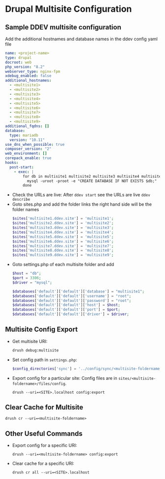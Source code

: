 # Drupal Multisite Configuration

## Sample DDEV multisite configuration
Add the additional hostnames and database names in the ddev config yaml file
```YAML
name: <project-name>
type: drupal
docroot: web
php_version: "8.2"
webserver_type: nginx-fpm
xdebug_enabled: false
additional_hostnames:
  - <multisite1>
  - <multisite2>
  - <multisite3>
  - <multisite4>
  - <multisite5>
  - <multisite6>
  - <multisite7>
  - <multisite8>
  - <multisite9>
additional_fqdns: []
database:
  type: mariadb
  version: "10.11"
use_dns_when_possible: true
composer_version: "2"
web_environment: []
corepack_enable: true
hooks:
  post-start:
    - exec: |
        for db in multisite1 multisite2 multisite3 multisite4 multisite5 multisite6 multisite7 multisite8 multisite9; do
          mysql -uroot -proot -e "CREATE DATABASE IF NOT EXISTS $db;"
        done
```
- Check the URLs are live: After `ddev start` see the URLs are live `ddev describe`
- Goto sites.php and add the folder links the right hand side will be the folder names
  ```php
  $sites['multisite1.ddev.site'] = 'multisite1';
  $sites['multisite2.ddev.site'] = 'multisite2';
  $sites['multisite3.ddev.site'] = 'multisite3';
  $sites['multisite4.ddev.site'] = 'multisite4';
  $sites['multisite5.ddev.site'] = 'multisite5';
  $sites['multisite6.ddev.site'] = 'multisite6';
  $sites['multisite7.ddev.site'] = 'multisite7';
  $sites['multisite8.ddev.site'] = 'multisite8';
  $sites['multisite9.ddev.site'] = 'multisite9';
  ```
- Goto settings.php of each multisite folder and add
  ```PHP
  $host = "db";
  $port = 3306;
  $driver = "mysql";

  $databases['default']['default']['database'] = "multisite1";
  $databases['default']['default']['username'] = "root";
  $databases['default']['default']['password'] = "root";
  $databases['default']['default']['host'] = $host;
  $databases['default']['default']['port'] = $port;
  $databases['default']['default']['driver'] = $driver;
  ```
## Multisite Config Export
- Get multisite URI:
  ```sh
  drush debug:multisite
  ```
- Set config path in `settings.php`:
  ```php
  $config_directories['sync'] = '../config/sync/<multisite-foldername>';
  ```
- Export config for a particular site:
  Config files are in `sites/<multisite-foldername>/files/config`.
  ```
  drush --uri=<SITE>.localhost config:export
  ```

## Clear Cache for Multisite
```
drush cr --uri=<multisite-foldername>
```

## Other Useful Commands
- Export config for a specific URI:
  ```
  drush --uri=<multisite-foldername> config:export
  ```
- Clear cache for a specific URI:
  ```
  drush cr all --uri=<SITE>.localhost
  ```
